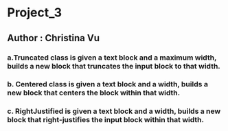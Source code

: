 # Project_3
## Author : Christina Vu
### a.Truncated class is given a text block and a maximum width, builds a new block that truncates the input block to that width.
### b. Centered class is given a text block and a width, builds a new block that centers the block within that width.
### c. RightJustified is given a text block and a width, builds a new block that right-justifies the input block within that width.

